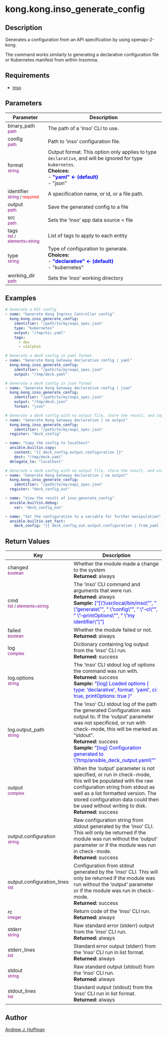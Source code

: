 # kong.kong.inso_generate_config


## Description

Generates a configuration from an API specification by using openapi-2-kong.

The command works similarly to generating a declarative configuration file or Kubernetes manifest from within Insomnia.


## Requirements

* [inso](https://docs.insomnia.rest/inso-cli/install)


## Parameters

| Parameter | Description |
| --- | --- |
| binary_path </br><sub><span style="color:purple">path</span></sub> | The path of a ‘inso’ CLI to use. |
| config </br><sub><span style="color:purple">path</span></sub> | Path to ‘inso’ configuration file. |
| format </br><sub><span style="color:purple">string</span></sub> | Output format. This option only applies to type `declarative`, and will be ignored for type `kubernetes`.</br>**Choices:**</br>- **<span style="color:blue">"yaml" ← (default)</span>**</br>- "json" |
| identifier </br><sub><span style="color:purple">string</span> / <span style="color:red">required</span></sub> | A specification name, or id, or a file path. |
| output </br><sub><span style="color:purple">path</span></sub> | Save the generated config to a file |
| src </br><sub><span style="color:purple">path</span></sub> | Sets the ‘inso’ app data source < file | dir > |
| tags </br><sub><span style="color:purple">list</span> / <span style="color:purple">elements=string</span></sub> | List of tags to apply to each entity |
| type </br><sub><span style="color:purple">string</span></sub> | Type of configuration to generate.</br>**Choices:**</br>- **<span style="color:blue">"declarative" ← (default)</span>**</br>- "kubernetes"|
| working_dir </br><sub><span style="color:purple">path</span></sub> | Sets the ‘inso’ working directory |


## Examples

```yaml
# Generate a KIC config
- name: "Generate Kong Ingress Controller config"
  kong.kong.inso_generate_config:
    identifier: "/path/to/my/oapi_spec.json"
    type: "kubernetes"
    output: "/tmp/kic.yaml"
    tags:
      - dev
      - v2alpha1

# Generate a decK config in yaml format
- name: "Generate Kong Gateway declarative config | yaml"
  kong.kong.inso_generate_config:
    identifier: "/path/to/my/oapi_spec.json"
    output: "/tmp/deck.yaml"

# Generate a decK config in json format
- name: "Generate Kong Gateway declarative config | json"
  kong.kong.inso_generate_config:
    identifier: "/path/to/my/oapi_spec.json"
    output: "/tmp/deck.json"
    format: "json"

# Generate a decK config with no output file, store the result, and copy it to the Ansible control node
- name: "Generate Kong Gateway declarative | no output"
  kong.kong.inso_generate_config:
    identifier: "/path/to/my/oapi_spec.json"
  register: "deck_config"

- name: "Copy the config to localhost"
  ansible.builtin.copy:
    content: "{{ deck_config.output.configuration }}"
    dest: "/tmp/deck.yaml"
  delegate_to: "localhost"

# Generate a decK config with no output file, store the result, and view the result
- name: "Generate Kong Gateway declarative | no output"
  kong.kong.inso_generate_config:
    identifier: "/path/to/my/oapi_spec.json"
  register: "deck_config_out"

- name: "View the result of inso_generate_config"
  ansible.builtin.debug:
    var: "deck_config_out"

- name: "Set the configuration to a variable for further manipulation"
  ansible.builtin.set_fact:
    deck_config: "{{ deck_config_out.output.configuration | from_yaml }}"
```

## Return Values

| Key | Description |
| --- | --- |
|changed</br><sub><span style="color:purple">boolean</span></sub>|Whether the module made a change to the system</br>**Returned:** always|
|cmd</br><sub><span style="color:purple">list</span> / <span style="color:purple">elements=string</span></span></sub>|The ‘inso’ CLI command and arguments that were run.</br>**Returned:** always</br>**Sample:** <span style="color:blue">[“[\”/usr/local/bin/inso\””, ” \”generate\””, ” \”config\””, ” \”–ci\””, ” \”–printOptions\””, ” \”my identifier\”]”]</span>|
|failed</br><sub><span style="color:purple">boolean</span></sub>|Whether the module failed or not.</br>**Returned:** always|
|log</br><sub><span style="color:purple">complex</span></sub>|Dictionary containing log output from the ‘inso’ CLI run.</br>**Returned:** success|
|log.options</br><sub><span style="color:purple">string</span></sub>|The ‘inso’ CLI stdout log of options the command was run with.</br>**Returned:** success</br>**Sample:** <span style="color:blue">“[log] Loaded options { type: ‘declarative’, format: ‘yaml’, ci: true, printOptions: true }”</span>|
|log.output_path</br><sub><span style="color:purple">string</span></sub>|The ‘inso’ CLI stdout log of the path the generated Configuration was output to. If the ‘output’ parameter was not specificed, or run with check-mode, this will be marked as “stdout”.</br>**Returned:** success</br>**Sample:** <span style="color:blue">“[log] Configuration generated to \”/tmp/ansible_deck_output.yaml\””</span>|
|output</br><sub><span style="color:purple">complex</span></sub>|When the ‘output’ parameter is not specified, or run in check-mode, this will be populated with the raw configuration string from stdout as well as a list formatted version. The stored configuration data could then be used without writing to disk.</br>**Returned:** success|
|output.configuration</br><sub><span style="color:purple">string</span></sub>|Raw configuration string from stdout generated by the ‘inso’ CLI. This will only be returned if the module was run without the ‘output’ parameter or if the module was run in check-mode.</br>**Returned:** success|
|output.configuration_lines</br><sub><span style="color:purple">list</span></sub>|Configuration from stdout generated by the ‘inso’ CLI. This will only be returned if the module was run without the ‘output’ parameter or if the module was run in check-mode.</br>**Returned:** success|
|rc</br><sub><span style="color:purple">integer</span></sub>|Return code of the ‘inso’ CLI run.</br>**Returned:** always|
|stderr</br><sub><span style="color:purple">string</span></sub>|Raw standard error (stderr) output from the ‘inso’ CLI run.</br>**Returned:** always|
|stderr_lines</br><sub><span style="color:purple">list</span></sub>|Standard error output (stderr) from the ‘inso’ CLI run in list format.</br>**Returned:** always|
|stdout</br><sub><span style="color:purple">string</span></sub>|Raw standard output (stdout) from the ‘inso’ CLI run.</br>**Returned:** always|
|stdout_lines</br><sub><span style="color:purple">list</span></sub>|Standard output (stdout) from the ‘inso’ CLI run in list format.</br>**Returned:** always|


## Author

[Andrew J. Huffman](https://github.com/ahuffman)